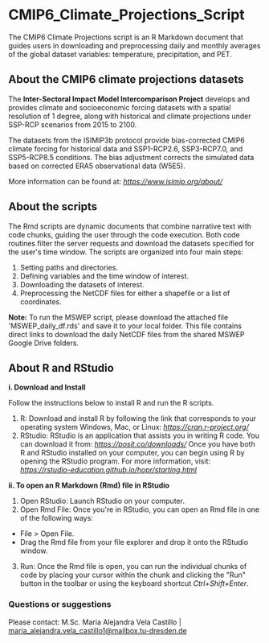 # CMIP6_Climate_Projections_Script
The CMIP6 Climate Projections script is an R Markdown document that guides users in downloading and preprocessing daily and monthly averages of the global dataset variables: temperature, precipitation, and PET.

## About the CMIP6 climate projections datasets

The **Inter-Sectoral Impact Model Intercomparison Project** develops and provides climate and socioeconomic forcing datasets with a spatial resolution of 1 degree, along with historical and climate projections under SSP-RCP scenarios from 2015 to 2100. 

The datasets from the ISIMIP3b protocol provide bias-corrected CMIP6 climate forcing for historical data and SSP1-RCP2.6, SSP3-RCP7.0, and SSP5-RCP8.5 conditions. The bias adjustment corrects the simulated data based on corrected ERA5 observational data (W5E5).

More information can be found at: *https://www.isimip.org/about/*

## About the scripts

The Rmd scripts are dynamic documents that combine narrative text with code chunks, guiding the user through the code execution. Both code routines filter the server requests and download the datasets specified for the user's time window. The scripts are organized into four main steps:

1. Setting paths and directories.
2. Defining variables and the time window of interest.
3. Downloading the datasets of interest.
4. Preprocessing the NetCDF files for either a shapefile or a list of coordinates.

**Note:** To run the MSWEP script, please download the attached file 'MSWEP_daily_df.rds' and save it to your local folder. This file contains direct links to download the daily NetCDF files from the shared MSWEP Google Drive folders.

## About R and RStudio

**i. Download and Install**

Follow the instructions below to install R and run the R scripts.
1. R: Download and install R by following the link that corresponds to your operating system Windows, Mac, or Linux: *https://cran.r-project.org/*
2. RStudio: RStudio is an application that assists you in writing R code. You can download it from: *https://posit.co/downloads/*
Once you have both R and RStudio installed on your computer, you can begin using R by opening the RStudio program. For more information, visit: *https://rstudio-education.github.io/hopr/starting.html*

**ii. To open an R Markdown (Rmd) file in RStudio**

1. Open RStudio: Launch RStudio on your computer.
2. Open Rmd File: Once you're in RStudio, you can open an Rmd file in one of the following ways:
- File > Open File.
- Drag the Rmd file from your file explorer and drop it onto the RStudio window.
3. Run: Once the Rmd file is open, you can run the individual chunks of code by placing your cursor within the chunk and clicking the "Run" button in the toolbar or using the keyboard shortcut *Ctrl+Shift+Enter*.

### Questions or suggestions

Please contact: M.Sc. Maria Alejandra Vela Castillo | maria_alejandra.vela_castillo1@mailbox.tu-dresden.de
